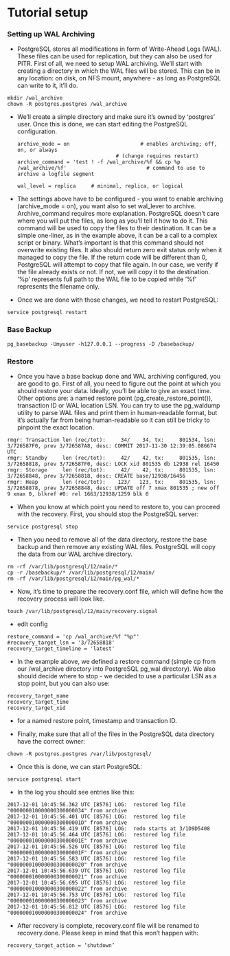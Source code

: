 # Tutorial setup 

### Setting up WAL Archiving

- PostgreSQL stores all modifications in form of Write-Ahead Logs (WAL). These files can be used for replication, but they can also be used for PITR. First of all, we need to setup WAL archiving. We’ll start with creating a directory in which the WAL files will be stored. This can be in any location: on disk, on NFS mount, anywhere - as long as PostgreSQL can write to it, it’ll do.
```
mkdir /wal_archive
chown -R postgres.postgres /wal_archive
```

- We’ll create a simple directory and make sure it’s owned by ‘postgres’ user. Once this is done, we can start editing the PostgreSQL configuration.

    ```
    archive_mode = on                       # enables archiving; off, on, or always
                                    # (change requires restart)
    archive_command = 'test ! -f /wal_archive/%f && cp %p /wal_archive/%f'                          # command to use to archive a logfile segment

    wal_level = replica     # minimal, replica, or logical
    ```

- The settings above have to be configured - you want to enable archiving (archive_mode = on), you want also to set wal_lever to archive. Archive_command requires more explanation. PostgreSQL doesn’t care where you will put the files, as long as you’ll tell it how to do it. This command will be used to copy the files to their destination. It can be a simple one-liner, as in the example above, it can be a call to a complex script or binary. What’s important is that this command should not overwrite existing files. It also should return zero exit status only when it managed to copy the file. If the return code will be different than 0, PostgreSQL will attempt to copy that file again. In our case, we verify if the file already exists or not. If not, we will copy it to the destination. ‘%p’ represents full path to the WAL file to be copied while ‘%f’ represents the filename only.

- Once we are done with those changes, we need to restart PostgreSQL:
```
service postgresql restart
```

### Base Backup
```
pg_basebackup -Umyuser -h127.0.0.1 --progress -D /basebackup/

```

### Restore

- Once you have a base backup done and WAL archiving configured, you are good to go. First of all, you need to figure out the point at which you should restore your data. Ideally, you’ll be able to give an exact time. Other options are: a named restore point (pg_create_restore_point()), transaction ID or WAL location LSN. You can try to use the pg_waldump utility to parse WAL files and print them in human-readable format, but it’s actually far from being human-readable so it can still be tricky to pinpoint the exact location.
```
rmgr: Transaction len (rec/tot):     34/    34, tx:     801534, lsn: 3/726587F0, prev 3/726587A8, desc: COMMIT 2017-11-30 12:39:05.086674 UTC
rmgr: Standby     len (rec/tot):     42/    42, tx:     801535, lsn: 3/72658818, prev 3/726587F0, desc: LOCK xid 801535 db 12938 rel 16450
rmgr: Storage     len (rec/tot):     42/    42, tx:     801535, lsn: 3/72658848, prev 3/72658818, desc: CREATE base/12938/16456
rmgr: Heap        len (rec/tot):    123/   123, tx:     801535, lsn: 3/72658878, prev 3/72658848, desc: UPDATE off 7 xmax 801535 ; new off 9 xmax 0, blkref #0: rel 1663/12938/1259 blk 0
```

- When you know at which point you need to restore to, you can proceed with the recovery. First, you should stop the PostgreSQL server:
```
service postgresql stop
```

- Then you need to remove all of the data directory, restore the base backup and then remove any existing WAL files. PostgreSQL will copy the data from our WAL archive directory.
```
rm -rf /var/lib/postgresql/12/main/*
cp -r /basebackup/* /var/lib/postgresql/12/main/
rm -rf /var/lib/postgresql/12/main/pg_wal/*
```

- Now, it’s time to prepare the recovery.conf file, which will define how the recovery process will look like.
```
touch /var/lib/postgresql/12/main/recovery.signal
```

- edit config
```
restore_command = 'cp /wal_archive/%f "%p"'
#recovery_target_lsn = '3/72658818'
recovery_target_timeline = 'latest'
```

- In the example above, we defined a restore command (simple cp from our /wal_archive directory into PostgreSQL pg_wal directory). We also should decide where to stop - we decided to use a particular LSN as a stop point, but you can also use:
```
recovery_target_name
recovery_target_time
recovery_target_xid
```

- for a named restore point, timestamp and transaction ID.

- Finally, make sure that all of the files in the PostgreSQL data directory have the correct owner:
```
chown -R postgres.postgres /var/lib/postgresql/
```

- Once this is done, we can start PostgreSQL:
```
service postgresql start
```

- In the log you should see entries like this:
```
2017-12-01 10:45:56.362 UTC [8576] LOG:  restored log file "000000010000000300000034" from archive
2017-12-01 10:45:56.401 UTC [8576] LOG:  restored log file "00000001000000030000001D" from archive
2017-12-01 10:45:56.419 UTC [8576] LOG:  redo starts at 3/1D9D5408
2017-12-01 10:45:56.464 UTC [8576] LOG:  restored log file "00000001000000030000001E" from archive
2017-12-01 10:45:56.526 UTC [8576] LOG:  restored log file "00000001000000030000001F" from archive
2017-12-01 10:45:56.583 UTC [8576] LOG:  restored log file "000000010000000300000020" from archive
2017-12-01 10:45:56.639 UTC [8576] LOG:  restored log file "000000010000000300000021" from archive
2017-12-01 10:45:56.695 UTC [8576] LOG:  restored log file "000000010000000300000022" from archive
2017-12-01 10:45:56.753 UTC [8576] LOG:  restored log file "000000010000000300000023" from archive
2017-12-01 10:45:56.812 UTC [8576] LOG:  restored log file "000000010000000300000024" from archive
```

- After recovery is complete, recovery.conf file will be renamed to recovery.done. Please keep in mind that this won’t happen with:
```
recovery_target_action = ‘shutdown’
```